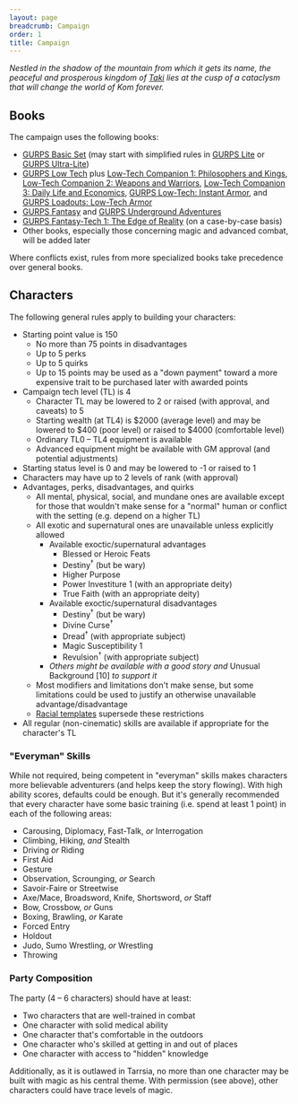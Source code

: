 ```yaml
---
layout: page
breadcrumb: Campaign
order: 1
title: Campaign
---
```


_Nestled in the shadow of the mountain from which it gets its name, the peaceful and prosperous kingdom of [Taki](../places/taki) lies at the cusp of a cataclysm that will change the world of Kom forever._


## Books

The campaign uses the following books:

* [GURPS Basic Set](http://www.sjgames.com/gurps/books/Basic/) (may start with simplified rules in [GURPS Lite](http://www.sjgames.com/gurps/lite/) or [GURPS Ultra-Lite](http://www.sjgames.com/gurps/books/ultra-lite/))
* [GURPS Low Tech](http://www.sjgames.com/gurps/books/low-tech/) plus [Low-Tech Companion 1: Philosophers and Kings](http://www.sjgames.com/gurps/books/low-tech/companion1/), [Low-Tech Companion 2: Weapons and Warriors](http://www.sjgames.com/gurps/books/low-tech/companion2/), [Low-Tech Companion 3: Daily Life and Economics](http://www.sjgames.com/gurps/books/low-tech/companion3/), [GURPS Low-Tech: Instant Armor](http://www.sjgames.com/gurps/books/instantarmor/), and [GURPS Loadouts: Low-Tech Armor](http://www.sjgames.com/gurps/books/loadouts/lowtecharmor/)
* [GURPS Fantasy](http://www.sjgames.com/gurps/books/Fantasy/) and [GURPS Underground Adventures](http://www.sjgames.com/gurps/books/undergroundadventures/)
* [GURPS Fantasy-Tech 1: The Edge of Reality](http://www.sjgames.com/gurps/books/fantasy-tech/fantasy-tech1/) (on a case-by-case basis)
* Other books, especially those concerning magic and advanced combat, will be added later

Where conflicts exist, rules from more specialized books take precedence over general books.


## Characters

The following general rules apply to building your characters:

* Starting point value is 150
  * No more than 75 points in disadvantages
  * Up to 5 perks
  * Up to 5 quirks
  * Up to 15 points may be used as a "down payment" toward a more expensive trait to be purchased later with awarded points
* Campaign tech level (TL) is 4
  * Character TL may be lowered to 2 or raised (with approval, and caveats) to 5
  * Starting wealth (at TL4) is $2000 (average level) and may be lowered to $400 (poor level) or raised to $4000 (comfortable level)
  * Ordinary TL0 – TL4 equipment is available
  * Advanced equipment might be available with GM approval (and potential adjustments)
* Starting status level is 0 and may be lowered to -1 or raised to 1
* Characters may have up to 2 levels of rank (with approval)
* Advantages, perks, disadvantages, and quirks
  * All mental, physical, social, and mundane ones are available except for those that wouldn't make sense for a "normal" human or conflict with the setting (e.g. depend on a higher TL)
  * All exotic and supernatural ones are unavailable unless explicitly allowed
    * Available exoctic/supernatural advantages
      * Blessed or Heroic Feats
      * Destiny<sup>†</sup> (but be wary)
      * Higher Purpose
      * Power Investiture 1 (with an appropriate deity)
      * True Faith (with an appropriate deity)
    * Available exoctic/supernatural disadvantages
      * Destiny<sup>†</sup> (but be wary)
      * Divine Curse<sup>†</sup>
      * Dread<sup>†</sup> (with appropriate subject)
      * Magic Susceptibility 1
      * Revulsion<sup>†</sup> (with appropriate subject)
    * _Others might be available with a good story and_ Unusual Background [10] _to support it_
  * Most modifiers and limitations don't make sense, but some limitations could be used to justify an otherwise unavailable advantage/disadvantage
  * [Racial templates](../templates/races/) supersede these restrictions
* All regular (non-cinematic) skills are available if appropriate for the character's TL

### "Everyman" Skills

While not required, being competent in "everyman" skills makes characters more believable adventurers (and helps keep the story flowing).  With high ability scores, defaults could be enough.  But it's generally recommended that every character have some basic training (i.e. spend at least 1 point) in each of the following areas:

* Carousing, Diplomacy, Fast-Talk, _or_ Interrogation
* Climbing, Hiking, _and_ Stealth
* Driving _or_ Riding
* First Aid
* Gesture
* Observation, Scrounging, _or_ Search
* Savoir-Faire or Streetwise
* Axe/Mace, Broadsword, Knife, Shortsword, _or_ Staff
* Bow, Crossbow, _or_ Guns
* Boxing, Brawling, _or_ Karate
* Forced Entry
* Holdout
* Judo, Sumo Wrestling, _or_ Wrestling
* Throwing

### Party Composition

The party (4 &ndash; 6 characters) should have at least:

* Two characters that are well-trained in combat
* One character with solid medical ability
* One character that's comfortable in the outdoors
* One character who's skilled at getting in and out of places
* One character with access to "hidden" knowledge

Additionally, as it is outlawed in Tarrsia, no more than one character may be built with magic as his central theme.  With permission (see above), other characters could have trace levels of magic.
